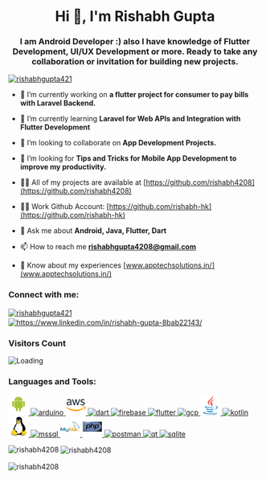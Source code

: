 <h1 align="center">Hi 👋, I'm Rishabh Gupta</h1>
<h3 align="center">I am Android Developer :) also I have knowledge of Flutter Development, UI/UX Development or more. Ready to take any collaboration or invitation for building new projects.</h3>

<!-- <p align="left"> <img src="https://komarev.com/ghpvc/?username=rishabh4208&label=Profile%20views&color=0e75b6&style=flat" alt="rishabh4208" /> </p> -->

<!-- <p align="left"> <a href="https://github.com/ryo-ma/github-profile-trophy"><img src="https://github-profile-trophy.vercel.app/?username=rishabh4208" alt="rishabh4208" /></a> </p> -->

<p align="left"> <a href="https://twitter.com/rishabhgupta421" target="blank"><img src="https://img.shields.io/twitter/follow/rishabhgupta421?logo=twitter&style=for-the-badge" alt="rishabhgupta421" /></a> </p>

- 🔭 I’m currently working on **a flutter project for consumer to pay bills with Laravel Backend.**

- 🌱 I’m currently learning **Laravel for Web APIs and Integration with Flutter Development**

- 👯 I’m looking to collaborate on **App Development Projects.**

- 🤝 I’m looking for **Tips and Tricks for Mobile App Development to improve my productivity.**

- 👨‍💻 All of my projects are available at [https://github.com/rishabh4208](https://github.com/rishabh4208)

- 👨‍💻 Work Github Account: [https://github.com/rishabh-hk](https://github.com/rishabh-hk)

- 💬 Ask me about **Android, Java, Flutter, Dart**

- 📫 How to reach me **rishabhgupta4208@gmail.com**

- 📄 Know about my experiences [www.apptechsolutions.in/](www.apptechsolutions.in/)

<h3 align="left">Connect with me:</h3>
<p align="left">
<a href="https://twitter.com/rishabhgupta421" target="blank"><img align="center" src="https://raw.githubusercontent.com/rahuldkjain/github-profile-readme-generator/master/src/images/icons/Social/twitter.svg" alt="rishabhgupta421" height="30" width="40" /></a>
<a href="https://linkedin.com/in/https://www.linkedin.com/in/rishabh-gupta-8bab22143/" target="blank"><img align="center" src="https://raw.githubusercontent.com/rahuldkjain/github-profile-readme-generator/master/src/images/icons/Social/linked-in-alt.svg" alt="https://www.linkedin.com/in/rishabh-gupta-8bab22143/" height="30" width="40" /></a>
</p>

### Visitors Count
<p>
<img align="left" src = "https://profile-counter.glitch.me/rishabh4208/count.svg" alt ="Loading">
</p><br>

<h3 align="left">Languages and Tools:</h3>
<p align="left"> <a href="https://developer.android.com" target="_blank" rel="noreferrer"> <img src="https://raw.githubusercontent.com/devicons/devicon/master/icons/android/android-original-wordmark.svg" alt="android" width="40" height="40"/> </a> <a href="https://www.arduino.cc/" target="_blank" rel="noreferrer"> <img src="https://cdn.worldvectorlogo.com/logos/arduino-1.svg" alt="arduino" width="40" height="40"/> </a> <a href="https://aws.amazon.com" target="_blank" rel="noreferrer"> <img src="https://raw.githubusercontent.com/devicons/devicon/master/icons/amazonwebservices/amazonwebservices-original-wordmark.svg" alt="aws" width="40" height="40"/> </a> <a href="https://dart.dev" target="_blank" rel="noreferrer"> <img src="https://www.vectorlogo.zone/logos/dartlang/dartlang-icon.svg" alt="dart" width="40" height="40"/> </a> <a href="https://firebase.google.com/" target="_blank" rel="noreferrer"> <img src="https://www.vectorlogo.zone/logos/firebase/firebase-icon.svg" alt="firebase" width="40" height="40"/> </a> <a href="https://flutter.dev" target="_blank" rel="noreferrer"> <img src="https://www.vectorlogo.zone/logos/flutterio/flutterio-icon.svg" alt="flutter" width="40" height="40"/> </a> <a href="https://cloud.google.com" target="_blank" rel="noreferrer"> <img src="https://www.vectorlogo.zone/logos/google_cloud/google_cloud-icon.svg" alt="gcp" width="40" height="40"/> </a> <a href="https://www.java.com" target="_blank" rel="noreferrer"> <img src="https://raw.githubusercontent.com/devicons/devicon/master/icons/java/java-original.svg" alt="java" width="40" height="40"/> </a> <a href="https://kotlinlang.org" target="_blank" rel="noreferrer"> <img src="https://www.vectorlogo.zone/logos/kotlinlang/kotlinlang-icon.svg" alt="kotlin" width="40" height="40"/> </a> <a href="https://www.linux.org/" target="_blank" rel="noreferrer"> <img src="https://raw.githubusercontent.com/devicons/devicon/master/icons/linux/linux-original.svg" alt="linux" width="40" height="40"/> </a> <a href="https://www.microsoft.com/en-us/sql-server" target="_blank" rel="noreferrer"> <img src="https://www.svgrepo.com/show/303229/microsoft-sql-server-logo.svg" alt="mssql" width="40" height="40"/> </a> <a href="https://www.mysql.com/" target="_blank" rel="noreferrer"> <img src="https://raw.githubusercontent.com/devicons/devicon/master/icons/mysql/mysql-original-wordmark.svg" alt="mysql" width="40" height="40"/> </a> <a href="https://www.php.net" target="_blank" rel="noreferrer"> <img src="https://raw.githubusercontent.com/devicons/devicon/master/icons/php/php-original.svg" alt="php" width="40" height="40"/> </a> <a href="https://postman.com" target="_blank" rel="noreferrer"> <img src="https://www.vectorlogo.zone/logos/getpostman/getpostman-icon.svg" alt="postman" width="40" height="40"/> </a> <a href="https://www.qt.io/" target="_blank" rel="noreferrer"> <img src="https://upload.wikimedia.org/wikipedia/commons/0/0b/Qt_logo_2016.svg" alt="qt" width="40" height="40"/> </a> <a href="https://www.sqlite.org/" target="_blank" rel="noreferrer"> <img src="https://www.vectorlogo.zone/logos/sqlite/sqlite-icon.svg" alt="sqlite" width="40" height="40"/> </a> </p>

<p><img align="left" src="https://github-readme-stats.vercel.app/api/top-langs?username=rishabh4208&show_icons=true&locale=en&layout=compact" alt="rishabh4208" /></p>

<p>&nbsp;<img align="center" src="https://github-readme-stats.vercel.app/api?username=rishabh4208&show_icons=true&locale=en" alt="rishabh4208" /></p>

<p><img align="center" src="https://github-readme-streak-stats.herokuapp.com/?user=rishabh4208&" alt="rishabh4208" /></p>

